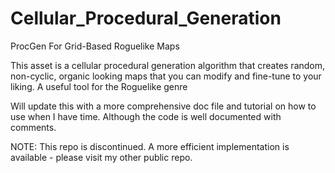 # Cellular_Procedural_Generation
 ProcGen For Grid-Based Roguelike Maps

This asset is a cellular procedural generation algorithm that creates random, non-cyclic, organic looking maps that you can modify and fine-tune to your liking. A useful tool for the Roguelike genre

Will update this with a more comprehensive doc file and tutorial on how to use when I have time. Although the code is well documented with comments.

NOTE: This repo is discontinued. A more efficient implementation is available - please visit my other public repo.
